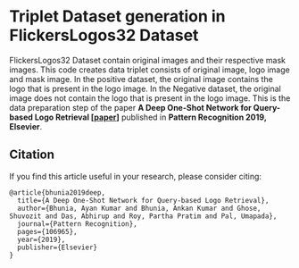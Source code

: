 # Triplet Dataset generation in FlickersLogos32 Dataset
FlickersLogos32 Dataset contain original images and their respective mask images. This code creates data triplet consists of original image, logo image and mask image. In the positive dataset, the original image contains the logo that is present in the logo image. In the Negative dataset, the original image does not contain the logo that is present in the logo image.
This is the data preparation step of the paper **A Deep One-Shot Network for Query-based Logo Retrieval [[paper](https://www.sciencedirect.com/science/article/abs/pii/S0031320319302626?dgcid=rss_sd_all)]** published in **Pattern Recognition 2019, Elsevier**.

## Citation

If you find this article useful in your research, please consider citing: 
```
@article{bhunia2019deep,
  title={A Deep One-Shot Network for Query-based Logo Retrieval},
  author={Bhunia, Ayan Kumar and Bhunia, Ankan Kumar and Ghose, Shuvozit and Das, Abhirup and Roy, Partha Pratim and Pal, Umapada},
  journal={Pattern Recognition},
  pages={106965},
  year={2019},
  publisher={Elsevier}
}
```

